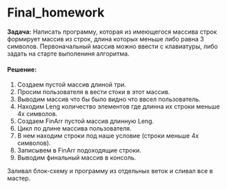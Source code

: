# Final_homework

**Задача:** Написать программу, которая из имеющегося массива строк формирует массив из строк,
длина которых меньше либо равна 3 символов. Первоначальный массив можно ввести с клавиатуры,
либо задать на старте выполениня алгоритма.

#### **Решение:**

1. Создаем пустой массив длиной три.
2. Просим пользователя в вести стоки в этот массив.
3. Выводим массив что бы было видно что ввсел пользователь.
4. Находим Leng количество элементов где длинна их строки меньше 4х символов.
5. Создаем FinArr пустой массив длинную Leng.
6. Цикл по длине массива пользователя. 
7. В нем находим строки под наше условие (строки меньше 4х символов).
8. Записывем в FinArr подоходящие строки.
9. Выводим финальный массив в консоль.

Заливал блок-схему и программу из отдельных веток и сливал все в мастер.